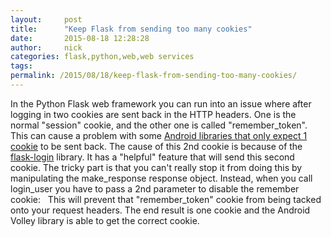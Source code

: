 ```yaml
---
layout:     post
title:      "Keep Flask from sending too many cookies"
date:       2015-08-18 12:28:28
author:     nick
categories: flask,python,web,web services
tags:  
permalink: /2015/08/18/keep-flask-from-sending-too-many-cookies/
---
```

In the Python Flask web framework you can run into an issue where after logging in two cookies are sent back in the HTTP headers. One is the normal "session" cookie, and the other one is called "remember_token". This can cause a problem with some [Android libraries that only expect 1 cookie](http://stackoverflow.com/questions/18998361/android-volley-duplicate-set-cookie-is-overriden) to be sent back. The cause of this 2nd cookie is because of the [flask-login](https://flask-login.readthedocs.org/en/latest/#remember-me) library. It has a "helpful" feature that will send this second cookie. The tricky part is that you can't really stop it from doing this by manipulating the make_response response object. Instead, when you call login_user you have to pass a 2nd parameter to disable the remember cookie:    This will prevent that "remember_token" cookie from being tacked onto your request headers. The end result is one cookie and the Android Volley library is able to get the correct cookie.
